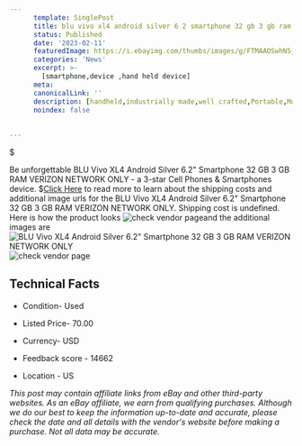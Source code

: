```yaml
---
      template: SinglePost
      title: blu vivo xl4 android silver 6 2 smartphone 32 gb 3 gb ram verizon network only
      status: Published
      date: '2023-02-11'
      featuredImage: https://i.ebayimg.com/thumbs/images/g/FTMAAOSwhN5j1CFn/s-l225.jpg
      categories: 'News'
      excerpt: >-
        [smartphone,device ,hand held device]
      meta:
      canonicalLink: ''
      description: [handheld,industrially made,well crafted,Portable,Mobile,Compact,Convenient,Lightweight,Maneuverable,Man-portable,Miniature,Carriable,Hand-held,Light,Holdable,Transportable,Mobile device,Pocket-sized,On-the-go,Wireless,Cordless,Compact size,Convenient size, smartphone,device ,hand held device]
      noindex: false
      
        
---
```

$

Be unforgettable BLU Vivo XL4 Android Silver 6.2" Smartphone 32 GB 3 GB RAM VERIZON NETWORK ONLY - a 3-star Cell Phones & Smartphones device.
$[Click Here](https://www.ebay.com/itm/295495356879?hash=item44cce551cf%3Ag%3AFTMAAOSwhN5j1CFn&mkevt=1&mkcid=1&mkrid=711-53200-19255-0&campid=%253CePNCampaignId%253E&customid=%253CreferenceId%253E&toolid=10049) to read more to learn about the shipping costs and additional image urls for the BLU Vivo XL4 Android Silver 6.2" Smartphone 32 GB 3 GB RAM VERIZON NETWORK ONLY. Shipping cost is undefined. Here is how the product looks ![check vendor page](https://i.ebayimg.com/thumbs/images/g/FTMAAOSwhN5j1CFn/s-l225.jpg)and the additional images are![BLU Vivo XL4 Android Silver 6.2" Smartphone 32 GB 3 GB RAM VERIZON NETWORK ONLY](https://i.ebayimg.com/images/g/FTMAAOSwhN5j1CFn/s-l1600.jpg)![check vendor page](https://origin-galleryplus.ebayimg.com/ws/web/295495356879_2_0_1/225x225.jpg,https://origin-galleryplus.ebayimg.com/ws/web/295495356879_3_0_1/225x225.jpg,https://origin-galleryplus.ebayimg.com/ws/web/295495356879_4_0_1/225x225.jpg,https://origin-galleryplus.ebayimg.com/ws/web/295495356879_5_0_1/225x225.jpg,https://origin-galleryplus.ebayimg.com/ws/web/295495356879_6_0_1/225x225.jpg,https://origin-galleryplus.ebayimg.com/ws/web/295495356879_7_0_1/225x225.jpg,https://origin-galleryplus.ebayimg.com/ws/web/295495356879_8_0_1/225x225.jpg)



 ## Technical Facts 



     
      

 - Condition- Used 


      

 - Listed Price- 70.00 


      

 - Currency- USD 


      

 - Feedback score - 14662 


      

 - Location - US 


      
      

 *_This post may contain affiliate links from eBay and other third-party websites. As an eBay affiliate, we earn from qualifying purchases. Although we do our best to keep the information up-to-date and accurate, please check the date and all details with the vendor's website before making a purchase. Not all data may be accurate._*






